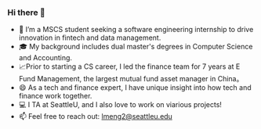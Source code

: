 ### Hi there 👋

- 💼 I’m a MSCS student seeking a software engineering internship to drive innovation in fintech and data management.
- 🎓 My background includes dual master's degrees in Computer Science and Accounting.
- 📈Prior to starting a CS career, I led the finance team for 7 years at E Fund Management, the largest mutual fund asset manager in China。
- 😄 As a tech and finance expert, I have unique insight into how tech and finance work together.
- 💻 I TA at SeattleU, and I also love to work on viarious projects! 
- 📫 Feel free to reach out: lmeng2@seattleu.edu
